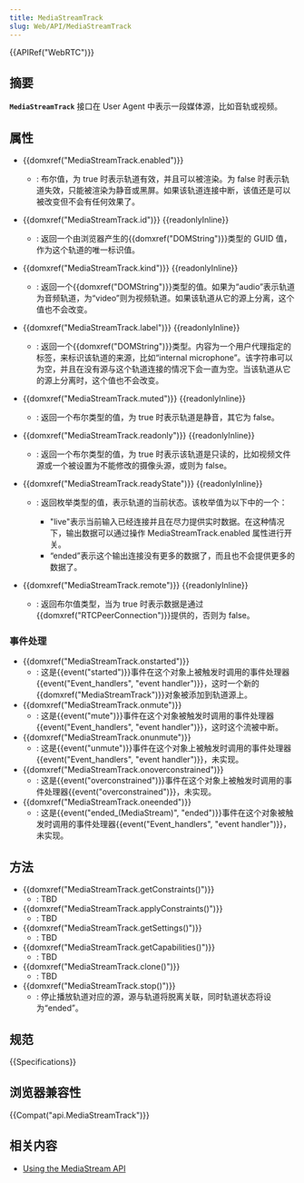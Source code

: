 ```yaml
---
title: MediaStreamTrack
slug: Web/API/MediaStreamTrack
---
```


{{APIRef("WebRTC")}}

## 摘要

**`MediaStreamTrack`** 接口在 User Agent 中表示一段媒体源，比如音轨或视频。

## 属性

- {{domxref("MediaStreamTrack.enabled")}}
  - : 布尔值，为 true 时表示轨道有效，并且可以被渲染。为 false 时表示轨道失效，只能被渲染为静音或黑屏。如果该轨道连接中断，该值还是可以被改变但不会有任何效果了。
- {{domxref("MediaStreamTrack.id")}} {{readonlyInline}}
  - : 返回一个由浏览器产生的{{domxref("DOMString")}}类型的 GUID 值，作为这个轨道的唯一标识值。
- {{domxref("MediaStreamTrack.kind")}} {{readonlyInline}}
  - : 返回一个{{domxref("DOMString")}}类型的值。如果为“audio”表示轨道为音频轨道，为“video”则为视频轨道。如果该轨道从它的源上分离，这个值也不会改变。
- {{domxref("MediaStreamTrack.label")}} {{readonlyInline}}
  - : 返回一个{{domxref("DOMString")}}类型。内容为一个用户代理指定的标签，来标识该轨道的来源，比如“internal microphone”。该字符串可以为空，并且在没有源与这个轨道连接的情况下会一直为空。当该轨道从它的源上分离时，这个值也不会改变。
- {{domxref("MediaStreamTrack.muted")}} {{readonlyInline}}
  - : 返回一个布尔类型的值，为 true 时表示轨道是静音，其它为 false。
- {{domxref("MediaStreamTrack.readonly")}} {{readonlyInline}}
  - : 返回一个布尔类型的值，为 true 时表示该轨道是只读的，比如视频文件源或一个被设置为不能修改的摄像头源，或则为 false。
- {{domxref("MediaStreamTrack.readyState")}} {{readonlyInline}}

  - : 返回枚举类型的值，表示轨道的当前状态。该枚举值为以下中的一个：

    - "live"表示当前输入已经连接并且在尽力提供实时数据。在这种情况下，输出数据可以通过操作 MediaStreamTrack.enabled 属性进行开关。
    - “ended”表示这个输出连接没有更多的数据了，而且也不会提供更多的数据了。

- {{domxref("MediaStreamTrack.remote")}} {{readonlyInline}}
  - : 返回布尔值类型，当为 true 时表示数据是通过{{domxref("RTCPeerConnection")}}提供的，否则为 false。

### 事件处理

- {{domxref("MediaStreamTrack.onstarted")}}
  - : 这是{{event("started")}}事件在这个对象上被触发时调用的事件处理器{{event("Event_handlers", "event handler")}}，这时一个新的{{domxref("MediaStreamTrack")}}对象被添加到轨道源上。
- {{domxref("MediaStreamTrack.onmute")}}
  - : 这是{{event("mute")}}事件在这个对象被触发时调用的事件处理器{{event("Event_handlers", "event handler")}}，这时这个流被中断。
- {{domxref("MediaStreamTrack.onunmute")}}
  - : 这是{{event("unmute")}}事件在这个对象上被触发时调用的事件处理器{{event("Event_handlers", "event handler")}}，未实现。
- {{domxref("MediaStreamTrack.onoverconstrained")}}
  - : 这是{{event("overconstrained")}}事件在这个对象上被触发时调用的事件处理器{{event("overconstrained")}}，未实现。
- {{domxref("MediaStreamTrack.oneended")}}
  - : 这是{{event("ended_(MediaStream)", "ended")}}事件在这个对象被触发时调用的事件处理器{{event("Event_handlers", "event handler")}}，未实现。

## 方法

- {{domxref("MediaStreamTrack.getConstraints()")}}
  - : TBD
- {{domxref("MediaStreamTrack.applyConstraints()")}}
  - : TBD
- {{domxref("MediaStreamTrack.getSettings()")}}
  - : TBD
- {{domxref("MediaStreamTrack.getCapabilities()")}}
  - : TBD
- {{domxref("MediaStreamTrack.clone()")}}
  - : TBD
- {{domxref("MediaStreamTrack.stop()")}}
  - : 停止播放轨道对应的源，源与轨道将脱离关联，同时轨道状态将设为“ended”。

## 规范

{{Specifications}}

## 浏览器兼容性

{{Compat("api.MediaStreamTrack")}}

## 相关内容

- [Using the MediaStream API](/zh-CN/docs/WebRTC/MediaStream_API)
